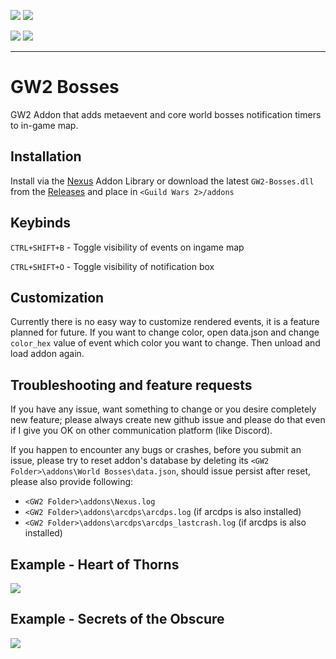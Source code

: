 [![](https://discordapp.com/api/guilds/410828272679518241/widget.png?style=banner2)](https://discord.gg/Mvk7W7gjE4)
[![](https://discordapp.com/api/guilds/372890476082364427/widget.png?style=banner2)](https://discord.gg/hardstuck)

![](https://img.shields.io/github/downloads/Sognus/GW2-Bosses/total?style=for-the-badge&labelColor=%23131519&color=%230F79AA)
![](https://img.shields.io/github/v/release/Sognus/GW2-Bosses?style=for-the-badge&labelColor=%23131519&color=%230F79AA)

---

# GW2 Bosses

GW2 Addon that adds metaevent and core world bosses notification timers to in-game map. 

## Installation
Install via the [Nexus](https://raidcore.gg/Nexus) Addon Library or download the latest `GW2-Bosses.dll` from the [Releases](https://github.com/Sognus/GW2-Bosses/releases) and place in `<Guild Wars 2>/addons`

## Keybinds
`CTRL+SHIFT+B` - Toggle visibility of events on ingame map

`CTRL+SHIFT+O` - Toggle visibility of notification box

## Customization

Currently there is no easy way to customize rendered events, it is a feature planned for future. If you want to change color, open data.json and change `color_hex` value of event which color you want to change. Then unload and load addon again.

## Troubleshooting and feature requests

If you have any issue, want something to change or you desire completely new feature; please always create new github issue and please do that even if I give you OK on other communication platform (like Discord). 

If you happen to encounter any bugs or crashes, before you submit an issue, please try to reset addon's database by deleting its `<GW2 Folder>\addons\World Bosses\data.json`,
should issue persist after reset, please also provide following:
- `<GW2 Folder>\addons\Nexus.log`
- `<GW2 Folder>\addons\arcdps\arcdps.log` (if arcdps is also installed)
- `<GW2 Folder>\addons\arcdps\arcdps_lastcrash.log` (if arcdps is also installed)

## Example - Heart of Thorns
![](https://i.imgur.com/JMjTHhX.png)

## Example - Secrets of the Obscure
![](https://i.imgur.com/3nGfwVY.png)